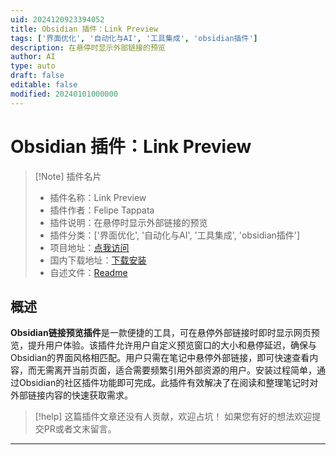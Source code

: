 ```yaml
---
uid: 2024120923394052
title: Obsidian 插件：Link Preview
tags: ['界面优化', '自动化与AI', '工具集成', 'obsidian插件']
description: 在悬停时显示外部链接的预览
author: AI
type: auto
draft: false
editable: false
modified: 20240101000000
---
```


# Obsidian 插件：Link Preview

> [!Note] 插件名片
> - 插件名称：Link Preview
> - 插件作者：Felipe Tappata
> - 插件说明：在悬停时显示外部链接的预览
> - 插件分类：['界面优化', '自动化与AI', '工具集成', 'obsidian插件']
> - 项目地址：[点我访问](https://github.com/felipetappata/obsidian-link-preview)
> - 国内下载地址：[下载安装](https://pkmer.cn/products/plugin/pluginMarket/?link-preview)
> - 自述文件：[Readme](https://ghproxy.net/https://raw.githubusercontent.com/felipetappata/obsidian-link-preview/master/README.md)



## 概述

**Obsidian链接预览插件**是一款便捷的工具，可在悬停外部链接时即时显示网页预览，提升用户体验。该插件允许用户自定义预览窗口的大小和悬停延迟，确保与Obsidian的界面风格相匹配。用户只需在笔记中悬停外部链接，即可快速查看内容，而无需离开当前页面，适合需要频繁引用外部资源的用户。安装过程简单，通过Obsidian的社区插件功能即可完成。此插件有效解决了在阅读和整理笔记时对外部链接内容的快速获取需求。


> [!help] 
> 这篇插件文章还没有人贡献，欢迎占坑！
> 如果您有好的想法欢迎提交PR或者文末留言。
> 

---



